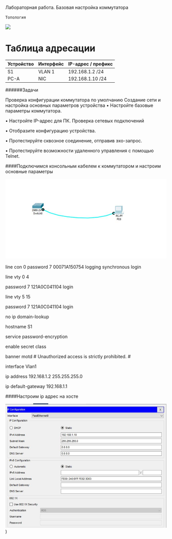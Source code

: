 Лабораторная работа. Базовая настройка коммутатора 

	Топология
![](labs/lab1/010.png)

# Таблица адресации

| Устройство | Интерфейс | IP-адрес / префикс |
| --- | --- | --- |
| S1  | VLAN 1 | 192.168.1.2 /24 |
| PC-A| NIC    | 192.168.1.10 /24|

######Задачи



Проверка конфигурации коммутатора по умолчанию
Создание сети и настройка основных параметров устройства
•	Настройте базовые параметры коммутатора.


•	Настройте IP-адрес для ПК.
 Проверка сетевых подключений


•	Отобразите конфигурацию устройства.


•	Протестируйте сквозное соединение, отправив эхо-запрос.


•	Протестируйте возможности удаленного управления с помощью Telnet.



####Подключимся консольным кабелем к коммутатором и настроим основные параметры



![](01.png)

line con 0
 password 7 00071A150754
 logging synchronous
 login

line vty 0 4

 password 7 121A0C041104
 login

line vty 5 15

 password 7 121A0C041104
 login




no ip domain-lookup

hostname S1

service password-encryption

enable secret class

banner motd #
Unauthorized access is strictly prohibited. #



interface Vlan1

 ip address 192.168.1.2 255.255.255.0


ip default-gateway 192.168.1.1



####Настроим ip адрес на хосте



![](101.png))




